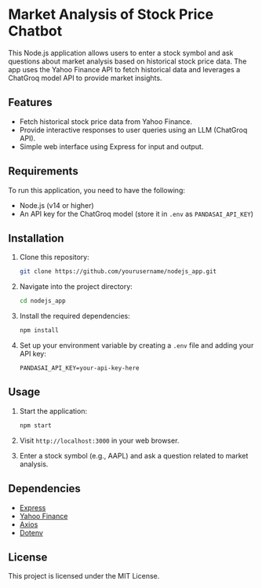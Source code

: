 
# Market Analysis of Stock Price Chatbot

This Node.js application allows users to enter a stock symbol and ask questions about market analysis based on historical stock price data. The app uses the Yahoo Finance API to fetch historical data and leverages a ChatGroq model API to provide market insights.

## Features

- Fetch historical stock price data from Yahoo Finance.
- Provide interactive responses to user queries using an LLM (ChatGroq API).
- Simple web interface using Express for input and output.

## Requirements

To run this application, you need to have the following:

- Node.js (v14 or higher)
- An API key for the ChatGroq model (store it in `.env` as `PANDASAI_API_KEY`)

## Installation

1. Clone this repository:
   ```bash
   git clone https://github.com/yourusername/nodejs_app.git
   ```

2. Navigate into the project directory:
   ```bash
   cd nodejs_app
   ```

3. Install the required dependencies:
   ```bash
   npm install
   ```

4. Set up your environment variable by creating a `.env` file and adding your API key:
   ```
   PANDASAI_API_KEY=your-api-key-here
   ```

## Usage

1. Start the application:
   ```bash
   npm start
   ```

2. Visit `http://localhost:3000` in your web browser.

3. Enter a stock symbol (e.g., AAPL) and ask a question related to market analysis.

## Dependencies

- [Express](https://expressjs.com/)
- [Yahoo Finance](https://www.npmjs.com/package/yahoo-finance)
- [Axios](https://www.npmjs.com/package/axios)
- [Dotenv](https://www.npmjs.com/package/dotenv)

## License

This project is licensed under the MIT License.
